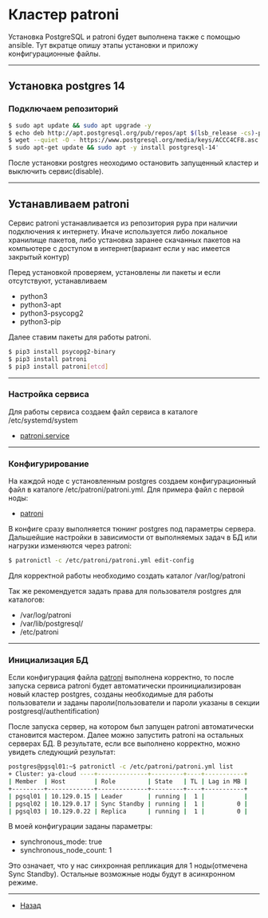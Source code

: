 # Кластер patroni

Установка PostgreSQL и patroni будет выполнена также с помощью ansible.
Тут вкратце опишу этапы установки и приложу конфигурационные файлы.
***

## Установка postgres 14

### Подключаем репозиторий 

```bash
$ sudo apt update && sudo apt upgrade -y 
$ echo deb http://apt.postgresql.org/pub/repos/apt $(lsb_release -cs)-pgdg main | sudo tee -a /etc/apt/sources.list.d/pgdg.list 
$ wget --quiet -O - https://www.postgresql.org/media/keys/ACCC4CF8.asc | sudo apt-key add -
$ sudo apt-get update && sudo apt -y install postgresql-14'
```

После установки postgres неоходимо остановить запущенный кластер и выключить сервис(disable).
***

## Устанавливаем patroni

Сервис patroni устанавливается из репозитория pypa при наличии подключения к интернету. Иначе используется либо локальное хранилище пакетов, либо установка заранее скачанных пакетов на компьютере с доступом в интернет(вариант если у нас имеется закрытый контур)

Перед установкой проверяем, установлены ли пакеты и если отсутствуют, устанавливаем

  - python3
  - python3-apt
  - python3-psycopg2
  - python3-pip

Далее ставим пакеты для работы patroni.

```bash
$ pip3 install psycopg2-binary
$ pip3 install patroni
$ pip3 install patroni[etcd]
```
***

### Настройка сервиса

Для работы сервиса создаем файл сервиса в каталоге /etc/systemd/system

- [patroni.service](patroni.service)
***

### Конфигурирование

На каждой ноде с установленным postgres создаем конфигурационный файл в каталоге /etc/patroni/patroni.yml. Для примера файл с первой ноды: 

- [patroni](patroni_1.yml)

В конфиге сразу выполняется тюнинг postgres под параметры сервера. Дальшейшие настройки в зависимости от выполняемых задач в БД или нагрузки изменяются через patroni:

```bash
$ patronictl -c /etc/patroni/patroni.yml edit-config
```

Для корректной работы необходимо создать каталог /var/log/patroni

Так же рекомендуется задать права для пользователя postgres для каталогов:

- /var/log/patroni
- /var/lib/postgresql/
- /etc/patroni
***

### Инициализация БД

Если конфигурация файла [patroni](patroni_1.yml) выполнена корректно, то после запуска сервиса patroni будет автоматически проинициализирован новый кластер postgres, созданы необходимые для работы пользователи и заданы пароли(пользователи и пароли указаны в секции postgresql/authentification)

После запуска сервер, на котором был запущен patroni автоматически становится мастером. Далее можно запустить patroni на остальных серверах БД. В результате, если все выполнено корректно, можно увидеть следующий результат:

```bash
postgres@pgsql01:~$ patronictl -c /etc/patroni/patroni.yml list
+ Cluster: ya-cloud ----+--------------+---------+----+-----------+
| Member  | Host        | Role         | State   | TL | Lag in MB |
+---------+-------------+--------------+---------+----+-----------+
| pgsql01 | 10.129.0.15 | Leader       | running |  1 |           |
| pgsql02 | 10.129.0.17 | Sync Standby | running |  1 |         0 |
| pgsql03 | 10.129.0.22 | Replica      | running |  1 |         0 |
```
 
 В моей конфигурации заданы параметры:

- synchronous_mode: true
- synchronous_node_count: 1

Это означает, что у нас синхронная репликация для 1 ноды(отмечена Sync Standby). Остальные возможные ноды будут в асинхронном режиме.
***

- [Назад](README.md)